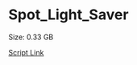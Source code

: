 # Spot_Light_Saver

Size: 0.33 GB

[Script Link](https://github.com/liuyal/Archive/blob/master/Python/Utilities/Miscellaneous/spotlight_saver.py)